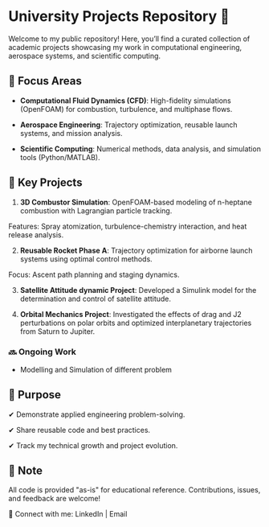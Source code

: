 # University Projects Repository 🚀
Welcome to my public repository! Here, you’ll find a curated collection of academic projects showcasing my work in computational engineering, aerospace systems, and scientific computing.

## 📌 Focus Areas
- **Computational Fluid Dynamics (CFD)**: High-fidelity simulations (OpenFOAM) for combustion, turbulence, and multiphase flows.

- **Aerospace Engineering**: Trajectory optimization, reusable launch systems, and mission analysis.

- **Scientific Computing**: Numerical methods, data analysis, and simulation tools (Python/MATLAB).

## 🚀 Key Projects
1. **3D Combustor Simulation**: 
OpenFOAM-based modeling of n-heptane combustion with Lagrangian particle tracking.

Features: Spray atomization, turbulence-chemistry interaction, and heat release analysis.

2. **Reusable Rocket Phase A**: 
Trajectory optimization for airborne launch systems using optimal control methods.

Focus: Ascent path planning and staging dynamics.

3. **Satellite Attitude dynamic Project**: 
Developed a Simulink model for the determination and control of satellite attitude.

4. **Orbital Mechanics Project**: 
Investigated the effects of drag and J2 perturbations on polar orbits and optimized interplanetary trajectories from
Saturn to Jupiter.

### 🔜 Ongoing Work
- Modelling and Simulation of different problem

## 🎯 Purpose
✔ Demonstrate applied engineering problem-solving.

✔ Share reusable code and best practices.

✔ Track my technical growth and project evolution.

## 📜 Note
All code is provided "as-is" for educational reference. Contributions, issues, and feedback are welcome!

🔗 Connect with me: LinkedIn | Email
